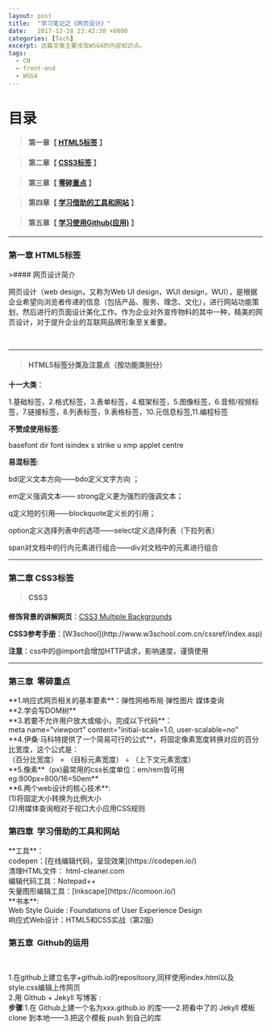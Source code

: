 ```yaml
---
layout: post
title:  "学习笔记之《网页设计》"
date:   2017-12-28 23:42:30 +0800
categories: [Tech]
excerpt: 这篇文章主要涉及WSG4的内容知识点。
tags:
  - CN
  - front-end
  - WSG4
---
```


# 目录

>#### 第一章【 [HTML5标签](#chapter1) 】


>
>#### 第二章【 [CSS3标签](#chapter2) 】

>
>#### 第三章【 [零碎重点](#chapter3) 】

>
>#### 第四章【 [学习借助的工具和网站](#chapter4) 】

>
>#### 第五章【 [学习使用Github(应用)](#chapter5) 】



---

<h3 id="chapter1">第一章  HTML5标签</h3>
>#### 网页设计简介

<p>网页设计（web design，又称为Web UI design，WUI design，WUI），是根据企业希望向浏览者传递的信息（包括产品、服务、理念、文化），进行网站功能策划，然后进行的页面设计美化工作。作为企业对外宣传物料的其中一种，精美的网页设计，对于提升企业的互联网品牌形象至关重要。</p>                                 

---                                                                        
>#### HTML5标签分类及注意点（按功能类别分）

<b>十一大类</b>：
<p>1.基础标签，2.格式标签，3.表单标签，4.框架标签，5.图像标签，6.音频/视频标签，7.链接标签，8.列表标签，9.表格标签，10.元信息标签,11.编程标签</p>

<b>不赞成使用标签</b>:
<p>basefont   dir   font  isindex  s  strike  u  xmp  applet  centre</p>

<b>易混标签</b>:
<p>bdi定义文本方向——bdo定义文字方向 ；</p>
<p>em定义强调文本—— strong定义更为强烈的强调文本；</p>
<p>q定义短的引用——blockquote定义长的引用；</p>
<p>option定义选择列表中的选项——select定义选择列表（下拉列表）</p>
<p>span对文档中的行内元素进行组合——div对文档中的元素进行组合</p>

---                                                                        
<h3 id="chapter2">第二章  CSS3标签</h3>
                                                                       
>#### CSS3


<b>修饰背景的讲解网页</b>：[CSS3 Multiple Backgrounds](https://www.w3cplus.com/content/css3-multiple-backgrounds)
<p><b>CSS3参考手册</b>：[W3school](http://www.w3school.com.cn/cssref/index.asp) </p>
<p><b>注意</b>：css中的@import会增加HTTP请求，影响速度，谨慎使用</p>

---                                                                        
<h3 id="chapter3">第三章  零碎重点</h3>
**1.响应式网页相关的基本要素**：弹性网格布局 弹性图片 媒体查询<br> **2.学会写DOM树** 
<br>**3.若要不允许用户放大或缩小，完成以下代码**： <br>meta name="viewport" content="initial-scale=1.0, user-scalable=no"<br>**4.伊桑·马科特提供了一个简易可行的公式**，将固定像素宽度转换对应的百分比宽度，这个公式是：
<br>（百分比宽度） = （目标元素宽度） ÷ （上下文元素宽度）
<br>**5.像素**（px)最常用的css长度单位：em/rem皆可用<br>eg:800px=800/16=50em**
<br>**6.两个web设计的核心技术**:
<br>(1)将固定大小转换为比例大小<br>(2)用媒体查询相对于视口大小应用CSS规则</p>
<h3 id="chapter4">第四章  学习借助的工具和网站</h3>
**工具**：<br>codepen：[在线编辑代码，呈现效果](https://codepen.io/)<br>清理HTML文件： html-cleaner.com<br>编辑代码工具：Notepad++<br>矢量图形编辑工具：[Inkscape](https://icomoon.io/)
<br>**书本**:<br>Web Style Guide : Foundations of User Experience Design
                    <br>响应式Web设计：HTML5和CSS实战（第2版)
                    
                    
 <h3 id="chapter5">第五章  Github的运用</h3>                  


1.在github上建立名字+github.io的repositoory,同样使用index.html以及style.css编辑上传网页
<br>2.用 Github + Jekyll 写博客 :<br>**步骤**:1.在 Github上建一个名为xxx.github.io 的库——2.把看中了的 Jekyll 模板 clone 到本地——3.把这个模板 push 到自己的库










